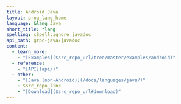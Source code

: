```yaml
---
title: Android Java
layout: prog_lang_home
language: &lang Java
short_title: *lang
spelling: cSpell:ignore javadoc
api_path: grpc-java/javadoc
content:
  - learn_more:
    - "[Examples]($src_repo_url/tree/master/examples/android)"
  - reference:
    - "[API](api/)"
  - other:
    - "[Java (non-Android)](/docs/languages/java/)"
    - $src_repo_link
    - "[Download]($src_repo_url#download)"
---
```

